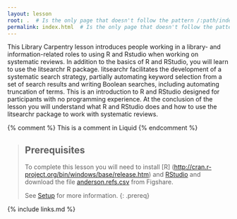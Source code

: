 ```yaml
---
layout: lesson
root: .  # Is the only page that doesn't follow the pattern /:path/index.html
permalink: index.html  # Is the only page that doesn't follow the pattern /:path/index.html
---
```

This Library Carpentry lesson introduces people working in a library- and information-related roles to using R and Rstudio when working on systematic reviews. In addition to the basics of R and RStudio, you will learn to use the litsearchr R package. litsearchr facilitates the development of a systematic search strategy, partially automating keyword selection from a set of search results and writing Boolean searches, including automating truncation of terms. This is an introduction to R and RStudio designed for participants with no programming experience. At the conclusion of the lesson you will understand what R and RStudio does and how to use the litsearchr package to work with systematic reviews.

<!-- this is an html comment -->

{% comment %} This is a comment in Liquid {% endcomment %}

> ## Prerequisites
>
> To complete this lesson you will need to install [R] (http://cran.r-project.org/bin/windows/base/release.htm) and [RStudio](https://www.rstudio.com/products/rstudio/download/#download) and download the file [anderson.refs.csv](https://doi.org/10.6084/m9.figshare.12417554.v1) from Figshare.
> 
> See [Setup](https://ameliakallaher.github.io/lc-litsearchr/setup.html) for more information.
{: .prereq}

{% include links.md %}
